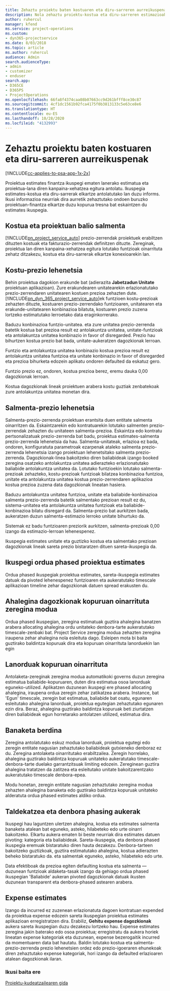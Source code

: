 ```yaml
---
title: Zehaztu proiektu baten kostuaren eta diru-sarreren aurreikuspenak
description: Nola zehaztu proiektu-kostua eta diru-sarreren estimazioak Project Service-n
author: ruhercul
manager: kfend
ms.service: project-operations
ms.custom:
- dyn365-projectservice
ms.date: 8/03/2018
ms.topic: article
ms.author: ruhercul
audience: Admin
search.audienceType:
- admin
- customizer
- enduser
search.app:
- D365CE
- D365PS
- ProjectOperations
ms.openlocfilehash: 66fa8f4374caa08b07663cc9d261bfff8ce30c87
ms.sourcegitcommit: 4cf1dc1561b92fca4175f0b3813133c5e63ce8e6
ms.translationtype: HT
ms.contentlocale: eu-ES
ms.lasthandoff: 10/28/2020
ms.locfileid: "4132993"
---
```

# <a name="determine-project-cost-and-revenue-estimates"></a>Zehaztu proiektu baten kostuaren eta diru-sarreren aurreikuspenak 

[!INCLUDE[cc-applies-to-psa-app-1x-2x](../includes/cc-applies-to-psa-app-1x-2x.md)]

Proiektua estimates finantza ikuspegi ematen lanerako estimatua eta proiektua-lana diren kanpaina-xehatzea egitura antolatu. Ikuspegia estimates-kostua eta diru-sarrerak elkartze antolatutako lan duzu informs. Ikusi informazioa neurriak dira aurretik zehaztutako ondoen buruzko proiektuan-finantza elkartze duzu kopurua tresna bat eskaintzen du estimates ikuspegia.  
  
## <a name="cost-and-sales-value-of-the-project"></a>Kostua eta proiektuan balio salmenta  
[!INCLUDE[pn_project_service_auto](../includes/pn-project-service-auto.md)] prezio-zerrendak proiektuek erabiltzen dituzten kostuak eta fakturazio-zerrendak definitzen dituzte. Zereginak, proiektua lan diren kanpaina-xehatzea egitura lotutako funtzioak oinarrituta zehatz ditzakezu, kostua eta diru-sarrerak elkartze konexioarekin lan.  
  
## <a name="cost-price-defaulting"></a>Kostu-prezio lehenetsia  
Behin proiektua dagokion erakunde bat (adierazita **Jabetzadun Unitate** proiektuan aplikazioan). Zure erakundearen unitatearekin erlazionatutako prezio-zerrendaren unitatearen kostuen prezioa zehazten dute. [!INCLUDE[pn_dyn_365_project_service_auto](../includes/pn-dyn-365-project-service-auto.md)]ek funtzioen kostu-prezioak zehazten dituzte, kostuaren prezio-zerrendako funtzioaren, unitatearen eta erakunde-unitatearen konbinazioa bilatuta, kostuaren prezio zuzena lortzeko estimatutako lerroetako data eraginkorrerako.  
  
Baduzu konbinazioa funtzio-unitatea. eta zure unitatea prezio-zerrenda batetik kostua bat prezioa result ez antolakuntza unitatea, unitate-funtzioak eta antolakuntza unitatea konbinazio in favor of disregarded. Prezio hau bihurtzen kostua prezio bat bada, unitate-aukeratzen dagozkionak lerroan.  
  
Funtzio eta antolakuntza unitatea konbinazio kostua prezioa result ez antolakuntza unitatea funtzioa eta unitate konbinazio in favor of disregarded eta prezioa bihurketa edozein aplikatu ondoren defaulted da eskatuz gero.  
  
 Funtzio prezio ez, ondoren, kostua prezioa berez, eremu dauka 0,00 dagozkionak lerroan.  
  
 Kostua dagozkionak lineak proiektuen arabera kostu guztiak zenbatekoak zure antolakuntza unitatea monetan dira.  
  
## <a name="sales-price-defaulting"></a>Salmenta-prezio lehenetsia  
Salmenta-prezio-zerrenda proiektuan erantsita duen entitate salmenta oinarritzen da. Eskaintzarekin edo kontratuarekin lotutako salmenten prezio-zerrendak zehazten du unitateen salmenta-prezioa. Eskaintza edo kontratu pertsonalizatuak prezio-zerrenda bat badu, proiektua estimates-salmenta prezio-zerrenda lehenetsia da hau. Salmenta-unitateak, erlazioa ez bada, ondoren, konfiguratuta parametroak ezarpenak ataleko salmenta prezio-zerrenda lehenetsia izango proiektuan lehenetsitako salmenta prezio-zerrenda. Dagozkionak-linea bakoitzeko diren baliabideak izango booked zeregina osatzeko antolakuntza unitatea adierazteko erlazionatutako baliabide antolakuntza unitatea da. Lotutako funtzioekin lotutako salmenta-prezioak zehazteko, kostu-prezioak funtzioak bilatzea konbinazioa funtzioa, unitate eta antolakuntza unitatea kostua prezio-zerrendaren aplikazioa kostua prezioa zuzena data dagozkionak lineatan hasiera.  
  
Baduzu antolakuntza unitatea funtzioa, unitate eta baliabide-konbinazioa salmenta prezio-zerrenda batetik salmentako prezioan result ez du, sistema-unitatea eta antolakuntza unitatea funtzioak eta baliabide-konbinazioa bilatu disregard da. Salmenta-prezio bat aurkitzen bada, aukeratzen duzun salmenta-estimazio lerroko unitate bihurtuko da.  
  
Sistemak ez badu funtzioaren preziorik aurkitzen, salmenta-prezioak 0,00 izango da estimazio-lerroan lehenespenez.  
  
Ikuspegia estimates unitate eta guztizko kostua eta salmentako prezioan dagozkionak lineak sareta prezio bistaratzen dituen sareta-ikuspegia da.  
  
## <a name="time-phased-view-of-project-estimates"></a>Ikuspegi ordua phased proiektua estimates  
Ordua phased ikuspegiak proiektua estimates, sareta-ikuspegia estimates datuak da pivoted lehenespenez funtzioaren eta aukeratutako timescale aplikazioan timeline zehar dagozkionak datuen spread erakusten du.  
  
## <a name="effort-estimate-allocation-based-on-task-mode"></a>Ahalegina dagozkionak kopuruan oinarrituta zeregina modua  
Ordua phased ikuspegian, zeregina estimatuak guztira ahalegina banatzen arabera allocating ahalegina ordu unitateko denbora-tarte aukeratutako timescale-zenbaki bat. Project Service zeregina modua zehazten zeregina iraupena zehar ahalegina nola esleituta dago. Esleipen mota bi baita guztirako baldintza kopuruak dira eta kopuruan oinarrituta lanorduekin lan egin  
  
## <a name="work-hours-based-allocation"></a>Lanorduak kopuruan oinarrituta  
Antolaketa-zereginak zeregina modua automatikoki governs duzun zeregina estimatua baliabide-kopuruaren, duten dira estimatua osoa lanorduak eguneko-utilized. Aplikatzen duzunean ikuspegi ere phased allocating ahalegina, iraupena ordua zeregin zehar zatikatzea arabera. Instance, bat 'Egun' timescale, zeregin bat estimatua, baliabide bat osatu, egunaren esleitutako ahalegina lanorduak, proiektua egutegian zehaztutako egunaren ezin dira. Beraz, ahalegina guztirako baldintza kopuruak beti ziurtatzen diren baliabideak egun horretarako antolatzen utilized, estimatua dira.  
  
## <a name="even-distribution"></a>Banaketa berdina  
Zeregina antolatutako eskuz modua lanorduak, proiektua egutegi edo zeregin entitate nagusian zehaztutako baliabideak gutxieneko denboraz ez du. Zeregina antolaketa oinarritutako erabiltzailea. Zeregin horrelako, ahalegina guztirako baldintza kopuruak unitateko aukeratutako timescale-denbora-tarte duelako garrantzitsuak limiting edozein. Zereginean guztira ahalegina tratatzen da zatitzea eta esleitutako unitate bakoitzarentzako aukeratutako timescale denbora-epea.  
  
Modu honetan, zeregin entitate nagusian zehaztutako zeregina modua zehazten ahalegina banaketa edo guztirako baldintza kopuruak unitateko alderatuta ordua phased estimates aldiko ordua.  
  
## <a name="grouping-and-time-phasing-options"></a>Taldekatzea eta denbora phasing aukerak  
Ikuspegi hau laguntzen ulertzen ahalegina, kostua eta estimates salmenta banaketa atalean bat eguneko, asteko, hilabeteko edo urte oinarri bakoitzeko. Elkartu aukera ematen bi beste neurriak dira estimates datuen pivoting: kategoria eta baliabideak. Sareta-ikuspegia, eta denbora phased ikuspegia eremuak bistaratuko diren hauta dezakezu. Denbora-tarteen bakoitzeko guztizkoak, guztira estimatutako ahalegina, kostua adierazten beheko bistaratuko da. eta salmentak eguneko, asteko, hilabeteko edo urte.  
  
Data efektiboak da prezioa egiten defaulting kostua eta salmenta — duzunean funtzioak aldaketa-tasak izango da gehiago ordua phased ikuspegian 'Baliabide' aukeran pivoted dagozkionak datuak ikusten duzunean transparent eta denbora-phased astearen arabera.  
  
## <a name="expense-estimates"></a>Expense estimates  
Izango da incurred ez zuzenean erlazionatuta dagoen kontratuan expended da proiektua expense edozein sareta ikuspegian proiektua estimates aplikazioan erregistratzen dira. Erabiliz, **Gehitu expense dagozkionak** aukera sareta ikuspegian duzu dezakezu lortzeko hau. Expense estimates zeregina jakin baterako edo osoa proiektua; erregistratu da aukera horiek lineatan expense kategoriak eta duzunean, expense bezerogaitik incurred da momentuaren data bat hautatu. Baldin lotutako kostua eta salmenta-prezio-zerrenda prezio lehenetsien ordez edo prezio-igoeraren ehunekoak diren zehaztutako expense kategoriak, hori izango da defaulted erlazioaren atalean dagozkionak ilaran.  
  
### <a name="see-also"></a>Ikusi baita ere  
 [Proiektu-kudeatzailearen gida](../psa/project-manager-guide.md)

